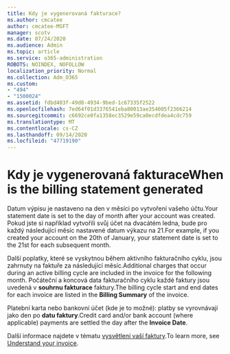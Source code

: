 ```yaml
---
title: Kdy je vygenerovaná fakturace?
ms.author: cmcatee
author: cmcatee-MSFT
manager: scotv
ms.date: 07/24/2020
ms.audience: Admin
ms.topic: article
ms.service: o365-administration
ROBOTS: NOINDEX, NOFOLLOW
localization_priority: Normal
ms.collection: Adm_O365
ms.custom:
- "494"
- "1500024"
ms.assetid: fdbd403f-49d0-4934-9bed-1c67335f2522
ms.openlocfilehash: 7ed64f01d3376541eba80013ae354005f2366214
ms.sourcegitcommit: c6692ce0fa1358ec3529e59ca0ecdfdea4cdc759
ms.translationtype: MT
ms.contentlocale: cs-CZ
ms.lasthandoff: 09/14/2020
ms.locfileid: "47719190"
---
```

# <a name="when-is-the-billing-statement-generated"></a><span data-ttu-id="60803-102">Kdy je vygenerovaná fakturace</span><span class="sxs-lookup"><span data-stu-id="60803-102">When is the billing statement generated</span></span>

<span data-ttu-id="60803-103">Datum výpisu je nastaveno na den v měsíci po vytvoření vašeho účtu.</span><span class="sxs-lookup"><span data-stu-id="60803-103">Your statement date is set to the day of month after your account was created.</span></span> <span data-ttu-id="60803-104">Pokud jste si například vytvořili svůj účet na dvacátém ledna, bude pro každý následující měsíc nastavené datum výkazu na 21.</span><span class="sxs-lookup"><span data-stu-id="60803-104">For example, if you created your account on the 20th of January, your statement date is set to the 21st for each subsequent month.</span></span>

<span data-ttu-id="60803-105">Další poplatky, které se vyskytnou během aktivního fakturačního cyklu, jsou zahrnuty na faktuře za následující měsíc.</span><span class="sxs-lookup"><span data-stu-id="60803-105">Additional charges that occur during an active billing cycle are included in the invoice for the following month.</span></span> <span data-ttu-id="60803-106">Počáteční a koncová data fakturačního cyklu každé faktury jsou uvedená v **souhrnu fakturace** faktury.</span><span class="sxs-lookup"><span data-stu-id="60803-106">The billing cycle start and end dates for each invoice are listed in the **Billing Summary** of the invoice.</span></span>

<span data-ttu-id="60803-107">Platební karta nebo bankovní účet (kde je to možné): platby se vyrovnávají jako den po **datu faktury**.</span><span class="sxs-lookup"><span data-stu-id="60803-107">Credit card and/or bank account (where applicable) payments are settled the day after the **Invoice Date**.</span></span>
  
<span data-ttu-id="60803-108">Další informace najdete v tématu [vysvětlení vaší faktury](https://docs.microsoft.com/microsoft-365/commerce/billing-and-payments/understand-your-invoice2).</span><span class="sxs-lookup"><span data-stu-id="60803-108">To learn more, see [Understand your invoice](https://docs.microsoft.com/microsoft-365/commerce/billing-and-payments/understand-your-invoice2).</span></span>